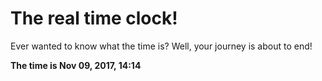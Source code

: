 # The real time clock!

Ever wanted to know what the time is? Well, your journey is about to end!

**The time is Nov 09, 2017, 14:14**